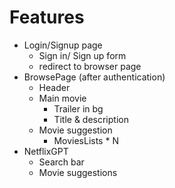  # Features
  
  - Login/Signup page
    - Sign in/ Sign up form
    - redirect to browser page
  - BrowsePage (after authentication)
    - Header
    - Main movie
      - Trailer in bg
      - Title & description
    - Movie suggestion
      - MoviesLists * N 
  - NetflixGPT 
    - Search bar
    - Movie suggestions

